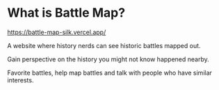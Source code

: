 # What is Battle Map?

https://battle-map-silk.vercel.app/

A website where history nerds can see historic battles mapped out.

Gain perspective on the history you might not know happened nearby.

Favorite battles, help map battles and talk with people who have similar interests.
